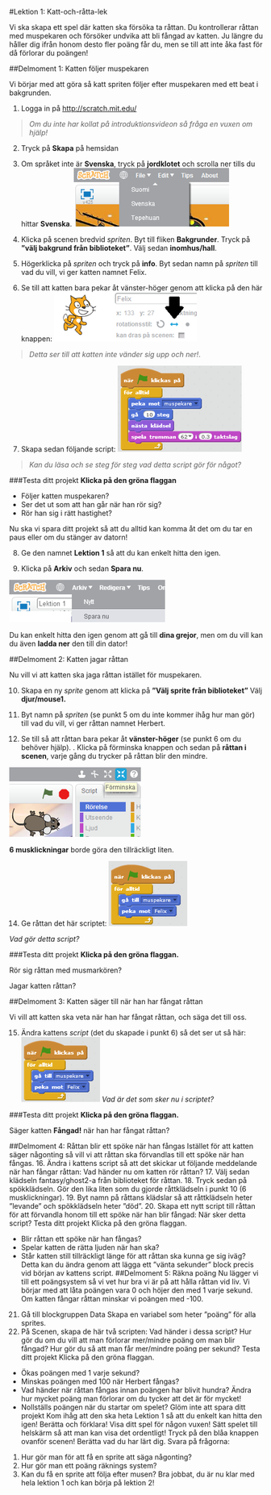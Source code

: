 #Lektion 1: Katt-och-råtta-lek

Vi ska skapa ett spel där katten ska försöka ta råttan. Du kontrollerar råttan med muspekaren och
försöker undvika att bli fångad av katten. Ju längre du håller dig ifrån honom desto fler poäng får du,
men se till att inte åka fast för då förlorar du poängen!

##Delmoment 1: Katten följer muspekaren

Vi börjar med att göra så katt spriten följer efter muspekaren med ett beat i bakgrunden.

1. Logga in på http://scratch.mit.edu/
>*Om du inte har kollat på introduktionsvideon så fråga en vuxen om hjälp!*

2. Tryck på **Skapa** på hemsidan

3. Om språket inte är **Svenska**, tryck på **jordklotet** och scrolla ner tills du hittar **Svenska**.
![Välj språk](/lektion1/img/selectlanguage.png)

4. Klicka på scenen bredvid *spriten*.
Byt till fliken **Bakgrunder**.
Tryck på **”välj bakgrund från biblioteket”**.
Välj sedan **inomhus/hall**.

5. Högerklicka på *spriten* och tryck på **info**.
Byt sedan namn på *spriten* till vad du vill, vi ger katten namnet Felix.

6. Se till att katten bara pekar åt vänster-höger genom att klicka på den här knappen:
![Välj rotationsstil](/lektion1/img/rotationstyle.png)

>*Detta ser till att katten inte vänder sig upp och ner!*.

7. Skapa sedan följande script:
![kodblock](/lektion1/img/codeblock1.png)

>*Kan du läsa och se steg för steg vad detta script gör för något?*

###Testa ditt projekt
**Klicka på den gröna flaggan**
* Följer katten muspekaren?
* Ser det ut som att han går när han rör sig?
* Rör han sig i rätt hastighet?

Nu ska vi spara ditt projekt så att du alltid kan komma åt det om du tar en paus eller om du stänger
av datorn!

8. Ge den namnet **Lektion 1** så att du kan enkelt hitta den igen.

9. Klicka på **Arkiv** och sedan **Spara nu**.

![Spara](/lektion1/img/savenow.png)

Du kan enkelt hitta den igen genom att gå till **dina grejor**, men om du vill kan du även **ladda ner** den
till din dator!

##Delmoment 2: Katten jagar råttan

Nu vill vi att katten ska jaga råttan istället för muspekaren.

10. Skapa en ny *sprite* genom att klicka på **”Välj sprite från biblioteket”**
Välj **djur/mouse1.**

11. Byt namn på *spriten* (se punkt 5 om du inte kommer ihåg hur man gör) till vad du vill, vi ger
råttan namnet Herbert.

12. Se till så att råttan bara pekar åt **vänster-höger** (se punkt 6 om du behöver hjälp).
. Klicka på förminska knappen och sedan på **råttan i scenen**, varje gång du trycker på råttan
blir den mindre.

![Förminska](/lektion1/img/makesmaller.png)

**6 musklickningar** borde göra den tillräckligt liten.

14. Ge råttan det här scriptet:
![kodblock](/lektion1/img/codeblock2.png)

*Vad gör detta script?*

###Testa ditt projekt
**Klicka på den gröna flaggan.**

Rör sig råttan med musmarkören?

Jagar katten råttan?

##Delmoment 3: Katten säger till när han har fångat råttan

Vi vill att katten ska veta när han har fångat råttan, och säga det till oss.

15. Ändra kattens *script* (det du skapade i punkt 6) så det ser ut så här:
![kodblock](/lektion1/img/codeblock2.png)
*Vad är det som sker nu i scriptet?*

###Testa ditt projekt
**Klicka på den gröna flaggan.**

Säger katten **Fångad!** när han har fångat råttan?

##Delmoment 4: Råttan blir ett spöke när han fångas
Istället för att katten säger någonting så vill vi att råttan ska förvandlas till ett spöke när han fångas.
16. Ändra i kattens script så att det skickar ut följande meddelande när han fångar råttan:
Vad händer nu om katten rör råttan?
17. Välj sedan klädseln fantasy/ghost2-a från biblioteket för råttan.
18. Tryck sedan på spökklädseln. Gör den lika liten som du gjorde råttklädseln i punkt 10 (6
musklickningar).
19. Byt namn på råttans klädslar så att råttklädseln heter ”levande” och spökklädseln heter
”död”.
20. Skapa ett nytt script till råttan för att förvandla honom till ett spöke när han blir fångad:
När sker detta script?
Testa ditt projekt
Klicka på den gröna flaggan.
* Blir råttan ett spöke när han fångas?
* Spelar katten de rätta ljuden när han ska?
* Står katten still tillräckligt länge för att råttan ska kunna ge sig iväg?
Detta kan du ändra genom att lägga ett ”vänta sekunder” block precis vid början av kattens
script.
##Delmoment 5: Räkna poäng
Nu lägger vi till ett poängsystem så vi vet hur bra vi är på att hålla råttan vid liv.
Vi börjar med att låta poängen vara 0 och höjer den med 1 varje sekund. Om katten fångar råttan
minskar vi poängen med -100.
21. Gå till blockgruppen Data
Skapa en variabel som heter ”poäng” för alla sprites.
22. På Scenen, skapa de här två scripten:
Vad händer i dessa script? Hur gör du om du vill att man förlorar mer/mindre poäng om man blir
fångad?
Hur gör du så att man får mer/mindre poäng per sekund?
Testa ditt projekt
Klicka på den gröna flaggan.
* Ökas poängen med 1 varje sekund?
* Minskas poängen med 100 när Herbert fångas?
* Vad händer när råttan fångas innan poängen har blivit hundra?
Ändra hur mycket poäng man förlorar om du tycker att det är för mycket!
* Nollställs poängen när du startar om spelet?
Glöm inte att spara ditt projekt
Kom ihåg att den ska heta Lektion 1 så att du enkelt kan hitta den igen!
Berätta och förklara!
Visa ditt spel för någon vuxen!
Sätt spelet till helskärm så att man kan visa det ordentligt!
Tryck på den blåa knappen ovanför scenen!
Berätta vad du har lärt dig. Svara på frågorna:
1. Hur gör man för att få en sprite att säga någonting?
2. Hur gör man ett poäng räknings system?
3. Kan du få en sprite att följa efter musen?
Bra jobbat, du är nu klar med hela lektion 1 och kan börja på lektion 2!